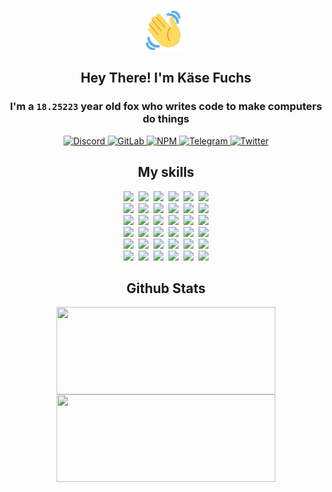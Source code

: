 <div><p align=center><img src=./resources/images/wave.gif width=64px height=64px></p><h2 align=center>Hey There! I'm Käse Fuchs</h2><h3 align=center>I'm a <code>18.25223</code> year old fox who writes code to make computers do things</h3><p align=center><a href=https://discord.com/users/507526681125322772><img alt=Discord src="https://img.shields.io/badge/Discord-5865F2?logo=discord&logoColor=white&style=flat-square#432cc33be16fcf24b2d7b444a4f485e5"> </a><a href=https://gitlab.com/kasefuchs><img alt=GitLab src="https://img.shields.io/badge/GitLab-330F63?logo=gitlab&logoColor=white&style=flat-square#432cc33be16fcf24b2d7b444a4f485e5"> </a><a href=https://npmjs.com/~kasefuchs><img alt=NPM src="https://img.shields.io/badge/NPM-CB3837?logo=npm&logoColor=white&style=flat-square#432cc33be16fcf24b2d7b444a4f485e5"> </a><a href=https://t.me/kasefuchs><img alt=Telegram src="https://img.shields.io/badge/Telegram-2CA5E0?logo=telegram&logoColor=white&style=flat-square#432cc33be16fcf24b2d7b444a4f485e5"> </a><a href=https://twitter.com/kasefuchs><img alt=Twitter src="https://img.shields.io/badge/Twitter-1DA1F2?logo=twitter&logoColor=white&style=flat-square#432cc33be16fcf24b2d7b444a4f485e5"></a></p><h2 align=center>My skills</h2><p align=center><a href=https://aws.amazon.com/ ><picture><source srcset="https://skillicons.dev/icons?i=aws&theme=dark#432cc33be16fcf24b2d7b444a4f485e5" media="(prefers-color-scheme: dark)"><source srcset="https://skillicons.dev/icons?i=aws&theme=light#432cc33be16fcf24b2d7b444a4f485e5" media="(prefers-color-scheme: light), (prefers-color-scheme: no-preference)"><img src="https://skillicons.dev/icons?i=aws&theme=light#432cc33be16fcf24b2d7b444a4f485e5"></picture></a>&nbsp;&nbsp;<a href=https://en.wikipedia.org/wiki/Bash_(Unix_shell)><picture><source srcset="https://skillicons.dev/icons?i=bash&theme=dark#432cc33be16fcf24b2d7b444a4f485e5" media="(prefers-color-scheme: dark)"><source srcset="https://skillicons.dev/icons?i=bash&theme=light#432cc33be16fcf24b2d7b444a4f485e5" media="(prefers-color-scheme: light), (prefers-color-scheme: no-preference)"><img src="https://skillicons.dev/icons?i=bash&theme=light#432cc33be16fcf24b2d7b444a4f485e5"></picture></a>&nbsp;&nbsp;<a href=https://discord.com/developers/docs><picture><source srcset="https://skillicons.dev/icons?i=bots&theme=dark#432cc33be16fcf24b2d7b444a4f485e5" media="(prefers-color-scheme: dark)"><source srcset="https://skillicons.dev/icons?i=bots&theme=light#432cc33be16fcf24b2d7b444a4f485e5" media="(prefers-color-scheme: light), (prefers-color-scheme: no-preference)"><img src="https://skillicons.dev/icons?i=bots&theme=light#432cc33be16fcf24b2d7b444a4f485e5"></picture></a>&nbsp;&nbsp;<a href=https://www.cloudflare.com/ ><picture><source srcset="https://skillicons.dev/icons?i=cloudflare&theme=dark#432cc33be16fcf24b2d7b444a4f485e5" media="(prefers-color-scheme: dark)"><source srcset="https://skillicons.dev/icons?i=cloudflare&theme=light#432cc33be16fcf24b2d7b444a4f485e5" media="(prefers-color-scheme: light), (prefers-color-scheme: no-preference)"><img src="https://skillicons.dev/icons?i=cloudflare&theme=light#432cc33be16fcf24b2d7b444a4f485e5"></picture></a>&nbsp;&nbsp;<a href=https://en.wikipedia.org/wiki/CSS><picture><source srcset="https://skillicons.dev/icons?i=css&theme=dark#432cc33be16fcf24b2d7b444a4f485e5" media="(prefers-color-scheme: dark)"><source srcset="https://skillicons.dev/icons?i=css&theme=light#432cc33be16fcf24b2d7b444a4f485e5" media="(prefers-color-scheme: light), (prefers-color-scheme: no-preference)"><img src="https://skillicons.dev/icons?i=css&theme=light#432cc33be16fcf24b2d7b444a4f485e5"></picture></a>&nbsp;&nbsp;<a href=https://www.docker.com/ ><picture><source srcset="https://skillicons.dev/icons?i=docker&theme=dark#432cc33be16fcf24b2d7b444a4f485e5" media="(prefers-color-scheme: dark)"><source srcset="https://skillicons.dev/icons?i=docker&theme=light#432cc33be16fcf24b2d7b444a4f485e5" media="(prefers-color-scheme: light), (prefers-color-scheme: no-preference)"><img src="https://skillicons.dev/icons?i=docker&theme=light#432cc33be16fcf24b2d7b444a4f485e5"></picture></a><br><a href=https://www.electronjs.org/ ><picture><source srcset="https://skillicons.dev/icons?i=electron&theme=dark#432cc33be16fcf24b2d7b444a4f485e5" media="(prefers-color-scheme: dark)"><source srcset="https://skillicons.dev/icons?i=electron&theme=light#432cc33be16fcf24b2d7b444a4f485e5" media="(prefers-color-scheme: light), (prefers-color-scheme: no-preference)"><img src="https://skillicons.dev/icons?i=electron&theme=light#432cc33be16fcf24b2d7b444a4f485e5"></picture></a>&nbsp;&nbsp;<a href=https://expressjs.com/ ><picture><source srcset="https://skillicons.dev/icons?i=express&theme=dark#432cc33be16fcf24b2d7b444a4f485e5" media="(prefers-color-scheme: dark)"><source srcset="https://skillicons.dev/icons?i=express&theme=light#432cc33be16fcf24b2d7b444a4f485e5" media="(prefers-color-scheme: light), (prefers-color-scheme: no-preference)"><img src="https://skillicons.dev/icons?i=express&theme=light#432cc33be16fcf24b2d7b444a4f485e5"></picture></a>&nbsp;&nbsp;<a href=https://www.figma.com/ ><picture><source srcset="https://skillicons.dev/icons?i=figma&theme=dark#432cc33be16fcf24b2d7b444a4f485e5" media="(prefers-color-scheme: dark)"><source srcset="https://skillicons.dev/icons?i=figma&theme=light#432cc33be16fcf24b2d7b444a4f485e5" media="(prefers-color-scheme: light), (prefers-color-scheme: no-preference)"><img src="https://skillicons.dev/icons?i=figma&theme=light#432cc33be16fcf24b2d7b444a4f485e5"></picture></a>&nbsp;&nbsp;<a href=https://firebase.google.com/ ><picture><source srcset="https://skillicons.dev/icons?i=firebase&theme=dark#432cc33be16fcf24b2d7b444a4f485e5" media="(prefers-color-scheme: dark)"><source srcset="https://skillicons.dev/icons?i=firebase&theme=light#432cc33be16fcf24b2d7b444a4f485e5" media="(prefers-color-scheme: light), (prefers-color-scheme: no-preference)"><img src="https://skillicons.dev/icons?i=firebase&theme=light#432cc33be16fcf24b2d7b444a4f485e5"></picture></a>&nbsp;&nbsp;<a href=https://flask.palletsprojects.com/ ><picture><source srcset="https://skillicons.dev/icons?i=flask&theme=dark#432cc33be16fcf24b2d7b444a4f485e5" media="(prefers-color-scheme: dark)"><source srcset="https://skillicons.dev/icons?i=flask&theme=light#432cc33be16fcf24b2d7b444a4f485e5" media="(prefers-color-scheme: light), (prefers-color-scheme: no-preference)"><img src="https://skillicons.dev/icons?i=flask&theme=light#432cc33be16fcf24b2d7b444a4f485e5"></picture></a>&nbsp;&nbsp;<a href=https://cloud.google.com/ ><picture><source srcset="https://skillicons.dev/icons?i=gcp&theme=dark#432cc33be16fcf24b2d7b444a4f485e5" media="(prefers-color-scheme: dark)"><source srcset="https://skillicons.dev/icons?i=gcp&theme=light#432cc33be16fcf24b2d7b444a4f485e5" media="(prefers-color-scheme: light), (prefers-color-scheme: no-preference)"><img src="https://skillicons.dev/icons?i=gcp&theme=light#432cc33be16fcf24b2d7b444a4f485e5"></picture></a><br><a href=https://git-scm.com/ ><picture><source srcset="https://skillicons.dev/icons?i=git&theme=dark#432cc33be16fcf24b2d7b444a4f485e5" media="(prefers-color-scheme: dark)"><source srcset="https://skillicons.dev/icons?i=git&theme=light#432cc33be16fcf24b2d7b444a4f485e5" media="(prefers-color-scheme: light), (prefers-color-scheme: no-preference)"><img src="https://skillicons.dev/icons?i=git&theme=light#432cc33be16fcf24b2d7b444a4f485e5"></picture></a>&nbsp;&nbsp;<a href=https://github.com/ ><picture><source srcset="https://skillicons.dev/icons?i=github&theme=dark#432cc33be16fcf24b2d7b444a4f485e5" media="(prefers-color-scheme: dark)"><source srcset="https://skillicons.dev/icons?i=github&theme=light#432cc33be16fcf24b2d7b444a4f485e5" media="(prefers-color-scheme: light), (prefers-color-scheme: no-preference)"><img src="https://skillicons.dev/icons?i=github&theme=light#432cc33be16fcf24b2d7b444a4f485e5"></picture></a>&nbsp;&nbsp;<a href=https://gitlab.com/ ><picture><source srcset="https://skillicons.dev/icons?i=gitlab&theme=dark#432cc33be16fcf24b2d7b444a4f485e5" media="(prefers-color-scheme: dark)"><source srcset="https://skillicons.dev/icons?i=gitlab&theme=light#432cc33be16fcf24b2d7b444a4f485e5" media="(prefers-color-scheme: light), (prefers-color-scheme: no-preference)"><img src="https://skillicons.dev/icons?i=gitlab&theme=light#432cc33be16fcf24b2d7b444a4f485e5"></picture></a>&nbsp;&nbsp;<a href=https://www.heroku.com/ ><picture><source srcset="https://skillicons.dev/icons?i=heroku&theme=dark#432cc33be16fcf24b2d7b444a4f485e5" media="(prefers-color-scheme: dark)"><source srcset="https://skillicons.dev/icons?i=heroku&theme=light#432cc33be16fcf24b2d7b444a4f485e5" media="(prefers-color-scheme: light), (prefers-color-scheme: no-preference)"><img src="https://skillicons.dev/icons?i=heroku&theme=light#432cc33be16fcf24b2d7b444a4f485e5"></picture></a>&nbsp;&nbsp;<a href=https://en.wikipedia.org/wiki/HTML><picture><source srcset="https://skillicons.dev/icons?i=html&theme=dark#432cc33be16fcf24b2d7b444a4f485e5" media="(prefers-color-scheme: dark)"><source srcset="https://skillicons.dev/icons?i=html&theme=light#432cc33be16fcf24b2d7b444a4f485e5" media="(prefers-color-scheme: light), (prefers-color-scheme: no-preference)"><img src="https://skillicons.dev/icons?i=html&theme=light#432cc33be16fcf24b2d7b444a4f485e5"></picture></a>&nbsp;&nbsp;<a href=https://en.wikipedia.org/wiki/JavaScript><picture><source srcset="https://skillicons.dev/icons?i=js&theme=dark#432cc33be16fcf24b2d7b444a4f485e5" media="(prefers-color-scheme: dark)"><source srcset="https://skillicons.dev/icons?i=js&theme=light#432cc33be16fcf24b2d7b444a4f485e5" media="(prefers-color-scheme: light), (prefers-color-scheme: no-preference)"><img src="https://skillicons.dev/icons?i=js&theme=light#432cc33be16fcf24b2d7b444a4f485e5"></picture></a><br><a href=https://en.wikipedia.org/wiki/Linux><picture><source srcset="https://skillicons.dev/icons?i=linux&theme=dark#432cc33be16fcf24b2d7b444a4f485e5" media="(prefers-color-scheme: dark)"><source srcset="https://skillicons.dev/icons?i=linux&theme=light#432cc33be16fcf24b2d7b444a4f485e5" media="(prefers-color-scheme: light), (prefers-color-scheme: no-preference)"><img src="https://skillicons.dev/icons?i=linux&theme=light#432cc33be16fcf24b2d7b444a4f485e5"></picture></a>&nbsp;&nbsp;<a href=https://mui.com/ ><picture><source srcset="https://skillicons.dev/icons?i=materialui&theme=dark#432cc33be16fcf24b2d7b444a4f485e5" media="(prefers-color-scheme: dark)"><source srcset="https://skillicons.dev/icons?i=materialui&theme=light#432cc33be16fcf24b2d7b444a4f485e5" media="(prefers-color-scheme: light), (prefers-color-scheme: no-preference)"><img src="https://skillicons.dev/icons?i=materialui&theme=light#432cc33be16fcf24b2d7b444a4f485e5"></picture></a>&nbsp;&nbsp;<a href=https://en.wikipedia.org/wiki/Markdown><picture><source srcset="https://skillicons.dev/icons?i=md&theme=dark#432cc33be16fcf24b2d7b444a4f485e5" media="(prefers-color-scheme: dark)"><source srcset="https://skillicons.dev/icons?i=md&theme=light#432cc33be16fcf24b2d7b444a4f485e5" media="(prefers-color-scheme: light), (prefers-color-scheme: no-preference)"><img src="https://skillicons.dev/icons?i=md&theme=light#432cc33be16fcf24b2d7b444a4f485e5"></picture></a>&nbsp;&nbsp;<a href=https://www.mongodb.com/ ><picture><source srcset="https://skillicons.dev/icons?i=mongodb&theme=dark#432cc33be16fcf24b2d7b444a4f485e5" media="(prefers-color-scheme: dark)"><source srcset="https://skillicons.dev/icons?i=mongodb&theme=light#432cc33be16fcf24b2d7b444a4f485e5" media="(prefers-color-scheme: light), (prefers-color-scheme: no-preference)"><img src="https://skillicons.dev/icons?i=mongodb&theme=light#432cc33be16fcf24b2d7b444a4f485e5"></picture></a>&nbsp;&nbsp;<a href=https://www.mysql.com/ ><picture><source srcset="https://skillicons.dev/icons?i=mysql&theme=dark#432cc33be16fcf24b2d7b444a4f485e5" media="(prefers-color-scheme: dark)"><source srcset="https://skillicons.dev/icons?i=mysql&theme=light#432cc33be16fcf24b2d7b444a4f485e5" media="(prefers-color-scheme: light), (prefers-color-scheme: no-preference)"><img src="https://skillicons.dev/icons?i=mysql&theme=light#432cc33be16fcf24b2d7b444a4f485e5"></picture></a>&nbsp;&nbsp;<a href=https://nextjs.org/ ><picture><source srcset="https://skillicons.dev/icons?i=nextjs&theme=dark#432cc33be16fcf24b2d7b444a4f485e5" media="(prefers-color-scheme: dark)"><source srcset="https://skillicons.dev/icons?i=nextjs&theme=light#432cc33be16fcf24b2d7b444a4f485e5" media="(prefers-color-scheme: light), (prefers-color-scheme: no-preference)"><img src="https://skillicons.dev/icons?i=nextjs&theme=light#432cc33be16fcf24b2d7b444a4f485e5"></picture></a><br><a href=https://nodejs.org/en/ ><picture><source srcset="https://skillicons.dev/icons?i=nodejs&theme=dark#432cc33be16fcf24b2d7b444a4f485e5" media="(prefers-color-scheme: dark)"><source srcset="https://skillicons.dev/icons?i=nodejs&theme=light#432cc33be16fcf24b2d7b444a4f485e5" media="(prefers-color-scheme: light), (prefers-color-scheme: no-preference)"><img src="https://skillicons.dev/icons?i=nodejs&theme=light#432cc33be16fcf24b2d7b444a4f485e5"></picture></a>&nbsp;&nbsp;<a href=https://www.postgresql.org/ ><picture><source srcset="https://skillicons.dev/icons?i=postgres&theme=dark#432cc33be16fcf24b2d7b444a4f485e5" media="(prefers-color-scheme: dark)"><source srcset="https://skillicons.dev/icons?i=postgres&theme=light#432cc33be16fcf24b2d7b444a4f485e5" media="(prefers-color-scheme: light), (prefers-color-scheme: no-preference)"><img src="https://skillicons.dev/icons?i=postgres&theme=light#432cc33be16fcf24b2d7b444a4f485e5"></picture></a>&nbsp;&nbsp;<a href=https://learn.microsoft.com/en-us/powershell/ ><picture><source srcset="https://skillicons.dev/icons?i=powershell&theme=dark#432cc33be16fcf24b2d7b444a4f485e5" media="(prefers-color-scheme: dark)"><source srcset="https://skillicons.dev/icons?i=powershell&theme=light#432cc33be16fcf24b2d7b444a4f485e5" media="(prefers-color-scheme: light), (prefers-color-scheme: no-preference)"><img src="https://skillicons.dev/icons?i=powershell&theme=light#432cc33be16fcf24b2d7b444a4f485e5"></picture></a>&nbsp;&nbsp;<a href=https://www.python.org/ ><picture><source srcset="https://skillicons.dev/icons?i=py&theme=dark#432cc33be16fcf24b2d7b444a4f485e5" media="(prefers-color-scheme: dark)"><source srcset="https://skillicons.dev/icons?i=py&theme=light#432cc33be16fcf24b2d7b444a4f485e5" media="(prefers-color-scheme: light), (prefers-color-scheme: no-preference)"><img src="https://skillicons.dev/icons?i=py&theme=light#432cc33be16fcf24b2d7b444a4f485e5"></picture></a>&nbsp;&nbsp;<a href=https://www.raspberrypi.org/ ><picture><source srcset="https://skillicons.dev/icons?i=raspberrypi&theme=dark#432cc33be16fcf24b2d7b444a4f485e5" media="(prefers-color-scheme: dark)"><source srcset="https://skillicons.dev/icons?i=raspberrypi&theme=light#432cc33be16fcf24b2d7b444a4f485e5" media="(prefers-color-scheme: light), (prefers-color-scheme: no-preference)"><img src="https://skillicons.dev/icons?i=raspberrypi&theme=light#432cc33be16fcf24b2d7b444a4f485e5"></picture></a>&nbsp;&nbsp;<a href=https://reactjs.org/ ><picture><source srcset="https://skillicons.dev/icons?i=react&theme=dark#432cc33be16fcf24b2d7b444a4f485e5" media="(prefers-color-scheme: dark)"><source srcset="https://skillicons.dev/icons?i=react&theme=light#432cc33be16fcf24b2d7b444a4f485e5" media="(prefers-color-scheme: light), (prefers-color-scheme: no-preference)"><img src="https://skillicons.dev/icons?i=react&theme=light#432cc33be16fcf24b2d7b444a4f485e5"></picture></a><br><a href=https://redux.js.org/ ><picture><source srcset="https://skillicons.dev/icons?i=redux&theme=dark#432cc33be16fcf24b2d7b444a4f485e5" media="(prefers-color-scheme: dark)"><source srcset="https://skillicons.dev/icons?i=redux&theme=light#432cc33be16fcf24b2d7b444a4f485e5" media="(prefers-color-scheme: light), (prefers-color-scheme: no-preference)"><img src="https://skillicons.dev/icons?i=redux&theme=light#432cc33be16fcf24b2d7b444a4f485e5"></picture></a>&nbsp;&nbsp;<a href=https://en.wikipedia.org/wiki/Regular_expression><picture><source srcset="https://skillicons.dev/icons?i=regex&theme=dark#432cc33be16fcf24b2d7b444a4f485e5" media="(prefers-color-scheme: dark)"><source srcset="https://skillicons.dev/icons?i=regex&theme=light#432cc33be16fcf24b2d7b444a4f485e5" media="(prefers-color-scheme: light), (prefers-color-scheme: no-preference)"><img src="https://skillicons.dev/icons?i=regex&theme=light#432cc33be16fcf24b2d7b444a4f485e5"></picture></a>&nbsp;&nbsp;<a href=https://en.wikipedia.org/wiki/Sass_(stylesheet_language)><picture><source srcset="https://skillicons.dev/icons?i=sass&theme=dark#432cc33be16fcf24b2d7b444a4f485e5" media="(prefers-color-scheme: dark)"><source srcset="https://skillicons.dev/icons?i=sass&theme=light#432cc33be16fcf24b2d7b444a4f485e5" media="(prefers-color-scheme: light), (prefers-color-scheme: no-preference)"><img src="https://skillicons.dev/icons?i=sass&theme=light#432cc33be16fcf24b2d7b444a4f485e5"></picture></a>&nbsp;&nbsp;<a href=https://www.typescriptlang.org/ ><picture><source srcset="https://skillicons.dev/icons?i=ts&theme=dark#432cc33be16fcf24b2d7b444a4f485e5" media="(prefers-color-scheme: dark)"><source srcset="https://skillicons.dev/icons?i=ts&theme=light#432cc33be16fcf24b2d7b444a4f485e5" media="(prefers-color-scheme: light), (prefers-color-scheme: no-preference)"><img src="https://skillicons.dev/icons?i=ts&theme=light#432cc33be16fcf24b2d7b444a4f485e5"></picture></a>&nbsp;&nbsp;<a href=https://unity.com/ ><picture><source srcset="https://skillicons.dev/icons?i=unity&theme=dark#432cc33be16fcf24b2d7b444a4f485e5" media="(prefers-color-scheme: dark)"><source srcset="https://skillicons.dev/icons?i=unity&theme=light#432cc33be16fcf24b2d7b444a4f485e5" media="(prefers-color-scheme: light), (prefers-color-scheme: no-preference)"><img src="https://skillicons.dev/icons?i=unity&theme=light#432cc33be16fcf24b2d7b444a4f485e5"></picture></a>&nbsp;&nbsp;<a href=https://workers.cloudflare.com/ ><picture><source srcset="https://skillicons.dev/icons?i=workers&theme=dark#432cc33be16fcf24b2d7b444a4f485e5" media="(prefers-color-scheme: dark)"><source srcset="https://skillicons.dev/icons?i=workers&theme=light#432cc33be16fcf24b2d7b444a4f485e5" media="(prefers-color-scheme: light), (prefers-color-scheme: no-preference)"><img src="https://skillicons.dev/icons?i=workers&theme=light#432cc33be16fcf24b2d7b444a4f485e5"></picture></a><br></p><h2 align=center>Github Stats</h2><p align=center><picture><source srcset="https://github-readme-stats-kasefuchs.vercel.app/api/?count_private=true&hide_border=true&hide_rank=true&line_height=20&hide_title=true&username=Kasefuchs&theme=dark#432cc33be16fcf24b2d7b444a4f485e5" media="(prefers-color-scheme: dark)"><source srcset="https://github-readme-stats-kasefuchs.vercel.app/api/?count_private=true&hide_border=true&hide_rank=true&line_height=20&hide_title=true&username=Kasefuchs&theme=light#432cc33be16fcf24b2d7b444a4f485e5" media="(prefers-color-scheme: light), (prefers-color-scheme: no-preference)"><img align=middle width=350 height=140 src="https://github-readme-stats-kasefuchs.vercel.app/api/?count_private=true&hide_border=true&hide_rank=true&line_height=20&hide_title=true&username=Kasefuchs&theme=light#432cc33be16fcf24b2d7b444a4f485e5"></picture><picture><source srcset="https://github-readme-stats-kasefuchs.vercel.app/api/top-langs/?count_private=true&hide_border=true&layout=compact&username=Kasefuchs&theme=dark#432cc33be16fcf24b2d7b444a4f485e5" media="(prefers-color-scheme: dark)"><source srcset="https://github-readme-stats-kasefuchs.vercel.app/api/top-langs/?count_private=true&hide_border=true&layout=compact&username=Kasefuchs&theme=light#432cc33be16fcf24b2d7b444a4f485e5" media="(prefers-color-scheme: light), (prefers-color-scheme: no-preference)"><img align=middle width=350 height=140 src="https://github-readme-stats-kasefuchs.vercel.app/api/top-langs/?count_private=true&hide_border=true&layout=compact&username=Kasefuchs&theme=light#432cc33be16fcf24b2d7b444a4f485e5"></picture></p><img src="https://hit.yhype.me/github/profile?user_id=64592097#432cc33be16fcf24b2d7b444a4f485e5" alt=""></div>
